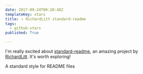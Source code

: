 ```yaml
---
date: 2017-09-24T00:28:48Z
templateKey: stars
title: ⭐ RichardLitt standard-readme
tags:
  - github-stars
published: True

---
```


I'm really excited about [standard-readme](https://github.com/RichardLitt/standard-readme), an amazing project by [RichardLitt](https://github.com/RichardLitt). It's worth exploring!

A standard style for README files
